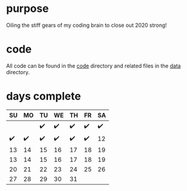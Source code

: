 # purpose
Oiling the stiff gears of my coding brain to close out 2020 strong! 

# code
All code can be found in the [code](https://github.com/ashleyajohn/advent-of-code/tree/main/code) directory and related files in the [data](https://github.com/ashleyajohn/advent-of-code/tree/main/data) directory. 

# days complete

|SU|MO|TU|WE|TH|FR|SA|
|-|-|-|-|-|-|-|
|||:heavy_check_mark:|:heavy_check_mark:|:heavy_check_mark:|:heavy_check_mark:|:heavy_check_mark:|
|:heavy_check_mark:|:heavy_check_mark:|:heavy_check_mark:|:heavy_check_mark:|:heavy_check_mark:|:heavy_check_mark:|12|
|13|14|15|16|17|18|19|
|13|14|15|16|17|18|19|
|20|21|22|23|24|25|26|
|27|28|29|30|31|||
